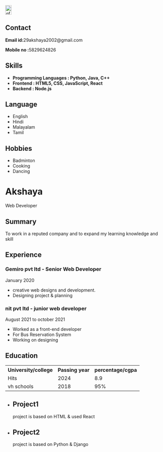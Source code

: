 <html lang="en">

<head>
	<meta charset="UTF-8">
	<meta http-equiv="X-UA-Compatible" content="IE=edge">
	<meta name="viewport"
		content="width=device-width, initial-scale=1.0">
	<link rel="stylesheet" href="not.css">
</head>

<body>
	<div class="full">
		<div class="left">
			<div class="image">
				<img src=" https://www.google.com/url?sa=i&url=https%3A%2F%2Fstock.adobe.com%2Fsearch%3Fk%3Dit%2Blogo&psig=AOvVaw0IJ_OWVTxVA3HcEPHFs2ns&ust=1696328091410000&source=images&cd=vfe&opi=89978449&ved=0CBEQjRxqFwoTCJD-ntyQ14EDFQAAAAAdAAAAABAl.jpg"
					alt="gfg-logo"
					style="width:20px;height:30px;">
			</div>
			<div class="Contact">
				<h2>Contact</h2>
				<p><b>Email id:</b>29akshaya2002@gmail.com</p>
				<p><b>Mobile no :</b>5829624826</p>
			</div>
			<div class="Skills">
				<h2>Skills</h2>
				<ul>
					<li><b>Programming Languages :
					Python, Java, C++</b></li>
					<li><b>Frontend : HTML5, CSS,
					JavaScript, React</b></li>
					<li><b>Backend : Node.js</b></li>
				</ul>
			</div>
			<div class="Language">
				<h2>Language</h2>
				<ul>
					<li>English</li>
					<li>Hindi</li>
					<li>Malayalam</li>
					<li>Tamil</li>
				</ul>
			</div>
			<div class="Hobbies">
				<h2>Hobbies</h2>
				<ul>
					<li>Badminton</li>
					<li>Cooking</li>
					<li>Dancing</li>
				</ul>
			</div>
		</div>
		<div class="right">
			<div class="name">
				<h1>Akshaya</h1>
			</div>
			<div class="title">
				<p>Web Developer</p>
			</div>
			<div class="Summary">
				<h2>Summary</h2>
				<p>To work in a reputed company and 
					to expand my learning knowledge and skill
				</p>
			</div>
			<div class="Experience">
				<h2>Experience</h2>
				<h3>Gemiro pvt ltd - Senior Web Developer</h3>
				<p>January 2020</p>
				<ul>
					<li> creative web designs
					and development.</li>
					<li>Designing project & planning</li>
				</ul>
				<h3>nit pvt ltd - junior web developer</h3>
				<p>August 2021 to october 2021</p>
				<ul>
					<li>Worked as a front-end developer
					</li>
					<li>For Bus Reservation System</li>
					<li>Working on designing</li>
				</ul>
			</div>
			<div class="Education">
				<h2>Education</h2>
				<table>
					<tr>
						<th>University/college </th>
						<th>Passing year </th>
						<th>percentage/cgpa</th>
					</tr>
					<tr>
						<td>Hits</td>
						<td>2024</td>
						<td>8.9</td>
					</tr>
					<tr>
						<td>vh schools</td>
						<td>2018</td>
						<td>95%</td>
					</tr>
				</table>
			</div>
			<div class="project">
				<ul>
					<li>
						<h2>Project1</h2>
						<p> project is based on HTML
						& used React</p>
					</li>
					<li>
						<h2>Project2</h2>
						<p> project is based on Python
						& Django</p>
					</li>
				</ul>
			</div>
		</div>
	</div>
</body>

</html>


